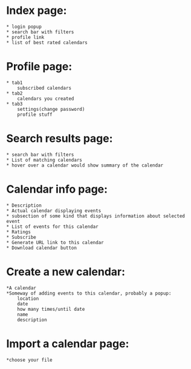 # Index page:
    * login popup
    * search bar with filters
    * profile link
    * list of best rated calendars

# Profile page:
    * tab1
        subscribed calendars
    * tab2
        calendars you created
    * tab3
        settings(change password)
        profile stuff

# Search results page:
    * search bar with filters
    * List of matching calendars
    * hover over a calendar would show summary of the calendar

# Calendar info page:
    * Description
    * Actual calendar displaying events
    * subsection of some kind that displays information about selected event
    * List of events for this calendar
    * Ratings
    * Subscribe
    * Generate URL link to this calendar
    * Download calendar button

# Create a new calendar:
    *A calendar
    *Someway of adding events to this calendar, probably a popup:
        location
        date
        how many times/until date
        name
        description

# Import a calendar page:
    *choose your file

